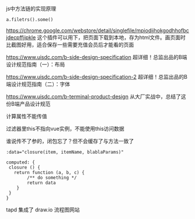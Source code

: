 js中方法链的实现原理

~~~
a.filetrs().some()
~~~



https://chrome.google.com/webstore/detail/singlefile/mpiodijhokgodhhofbcjdecpffjipkle
这个插件可以用下，把页面下载到本地，存为html文件。画页面时比截图好用，适合保存一些需要充值会员后才能看的页面

https://www.uisdc.com/b-side-design-specification
超详细！总监出品的B端设计规范指南（一）：布局

https://www.uisdc.com/b-side-design-specification-2
超详细！总监出品的B端设计规范指南（二）：字体

https://www.uisdc.com/b-terminal-product-design
从大厂实战中，总结了这份B端产品设计规范



计算属性不能传值

过滤器里this不指向vue实例，不能使用this访问数据

谁说传不了参的，闭包忘了？但不会缓存了与方法一致了

~~~
:data="closure(item, itemName, blablaParams)"

computed: {
 closure () {
   return function (a, b, c) {
        /** do something */
        return data
    }
 }
}
~~~



tapd 集成了 draw.io 流程图网站

